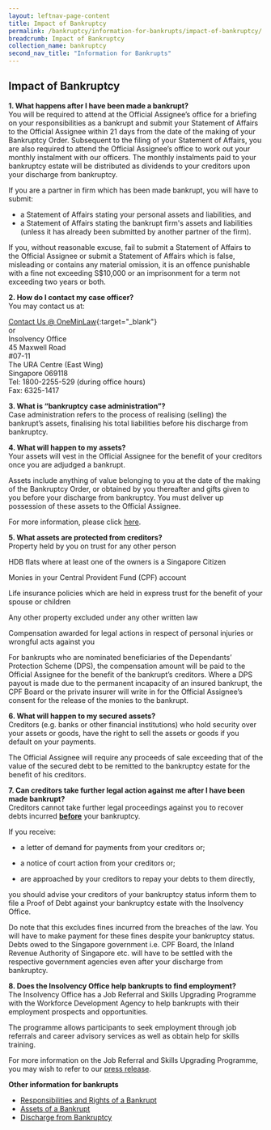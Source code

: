 ```yaml
---
layout: leftnav-page-content
title: Impact of Bankruptcy
permalink: /bankruptcy/information-for-bankrupts/impact-of-bankruptcy/
breadcrumb: Impact of Bankruptcy
collection_name: bankruptcy
second_nav_title: "Information for Bankrupts"
---
```

Impact of Bankruptcy
---

<b> 1. What happens after I have been made a bankrupt? </b> <br>
You will be required to attend at the Official Assignee’s office for a briefing on your responsibilities as a bankrupt and submit your Statement of Affairs to the Official Assignee within 21 days from the date of the making of your Bankruptcy Order. Subsequent to the filing of your Statement of Affairs, you are also required to attend the Official Assignee’s office to work out your monthly instalment with our officers. The monthly instalments paid to your bankruptcy estate will be distributed as dividends to your creditors upon your discharge from bankruptcy.

If you are a partner in firm which has been made bankrupt, you will have to submit:


* a Statement of Affairs stating your personal assets and liabilities, and  <br>
* a Statement of Affairs stating the bankrupt firm's assets and liabilities (unless it has already been submitted by another partner of the firm).  <br>
 
If you, without reasonable excuse, fail to submit a Statement of Affairs to the Official Assignee or submit a Statement of Affairs which is false, misleading or contains any material omission, it is an offence punishable with a fine not exceeding S$10,000 or an imprisonment for a term not exceeding two years or both.  <br>

 

<b> 2. How do I contact my case officer? </b>  <br>
You may contact us at:  <br>

[Contact Us @ OneMinLaw](https://www.mlaw.gov.sg/eservices/enquiry/){:target="_blank"} <br>
or  <br>
Insolvency Office  <br>
45 Maxwell Road  <br>
#07-11  <br>
The URA Centre (East Wing)  <br>
Singapore 069118  <br>
Tel: 1800-2255-529 (during office hours)  <br>
Fax: 6325-1417  <br>
 

<b> 3. What is “bankruptcy case administration”? </b>  <br>
Case administration refers to the process of realising (selling) the bankrupt’s assets, finalising his total liabilities before his discharge from bankruptcy.  <br>

<b> 4. What will happen to my assets? </b>  <br>
Your assets will vest in the Official Assignee for the benefit of your creditors once you are adjudged a bankrupt.  <br>


Assets include anything of value belonging to you at the date of the making of the Bankruptcy Order, or obtained by you thereafter and gifts given to you before your discharge from bankruptcy. You must deliver up possession of these assets to the Official Assignee.  <br>


For more information, please click [here](/bankruptcy/information-for-bankrupts/assets-of-a-bankrupt/).  <br>

 

<b> 5. What assets are protected from creditors? </b>  <br>
Property held by you on trust for any other person  <br>

 

HDB flats where at least one of the owners is a Singapore Citizen  <br>

 

Monies in your Central Provident Fund (CPF) account  <br>

 

Life insurance policies which are held in express trust for the benefit of your spouse or children  <br>

 

Any other property excluded under any other written law  <br>

 

Compensation awarded for legal actions in respect of personal injuries or wrongful acts against you  <br>

 

For bankrupts who are nominated beneficiaries of the Dependants’ Protection Scheme (DPS), the compensation amount will be paid to the Official Assignee for the benefit of the bankrupt’s creditors. Where a DPS payout is made due to the permanent incapacity of an insured bankrupt, the CPF Board or the private insurer will write in for the Official Assignee’s consent for the release of the monies to the bankrupt.  <br>

 

 

<b> 6. What will happen to my secured assets? </b>  <br>
Creditors (e.g. banks or other financial institutions) who hold security over your assets or goods, have the right to sell the assets or goods if you default on your payments.  <br>



The Official Assignee will require any proceeds of sale exceeding that of the value of the secured debt to be remitted to the bankruptcy estate for the benefit of his creditors.  <br>

 

 

<b> 7. Can creditors take further legal action against me after I have been made bankrupt? </b>  <br>
Creditors cannot take further legal proceedings against you to recover debts incurred <b><u>before</u></b> your bankruptcy.  <br>
 
If you receive:  <br>

- a letter of demand for payments from your creditors or;  <br>

- a notice of court action from your creditors or;  <br>

- are approached by your creditors to repay your debts to them directly,  <br>

 
you should advise your creditors of your bankruptcy status inform them to file a Proof of Debt against your bankruptcy estate with the Insolvency Office.  <br>

 
 Do note that this excludes fines incurred from the breaches of the law. You will have to make payment for these fines despite your bankruptcy status. Debts owed to the Singapore government i.e. CPF Board, the Inland Revenue Authority of Singapore etc. will have to be settled with the respective government agencies even after your discharge from bankruptcy.  <br>

 

<b> 8. Does the Insolvency Office help bankrupts to find employment? </b>  <br>
The Insolvency Office has a Job Referral and Skills Upgrading Programme with the Workforce Development Agency to help bankrupts with their employment prospects and opportunities.  <br>

 

The programme allows participants to seek employment through job referrals and career advisory services as well as obtain help for skills training.  <br>

 

For more information on the Job Referral and Skills Upgrading Programme, you may wish to refer to our [press release](https://www.mlaw.gov.sg/news/press-releases/ipto-s-financial-counselling-programme-and-the-job-referral-and-skills-upgrading-programme-press).  <br>

 
<b> Other information for bankrupts </b><br>
* [Responsibilities and Rights of a Bankrupt](/bankruptcy/information-for-bankrupts/impact-of-bankruptcy/responsibilities-and-rights/)
* [Assets of a Bankrupt](/bankruptcy/information-for-bankrupts/assets-of-a-bankrupt/)
* [Discharge from Bankruptcy](/bankruptcy/information-for-bankrupts/discharge-from-bankruptcy/)
